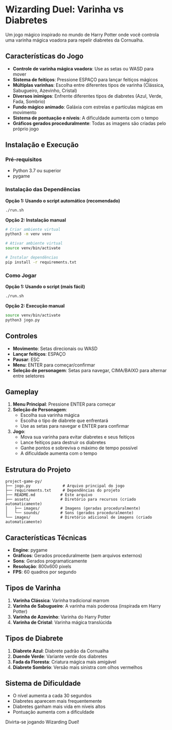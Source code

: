 # Wizarding Duel: Varinha vs Diabretes

Um jogo mágico inspirado no mundo de Harry Potter onde você controla uma varinha mágica voadora para repelir diabretes da Cornualha.

## Características do Jogo

- **Controle de varinha mágica voadora**: Use as setas ou WASD para mover
- **Sistema de feitiços**: Pressione ESPAÇO para lançar feitiços mágicos
- **Múltiplas varinhas**: Escolha entre diferentes tipos de varinha (Clássica, Sabugueiro, Azevinho, Cristal)
- **Diversos inimigos**: Enfrente diferentes tipos de diabretes (Azul, Verde, Fada, Sombrio)
- **Fundo mágico animado**: Galáxia com estrelas e partículas mágicas em movimento
- **Sistema de pontuação e níveis**: A dificuldade aumenta com o tempo
- **Gráficos gerados proceduralmente**: Todas as imagens são criadas pelo próprio jogo

## Instalação e Execução

### Pré-requisitos
- Python 3.7 ou superior
- pygame

### Instalação das Dependências

**Opção 1: Usando o script automático (recomendado)**
```bash
./run.sh
```

**Opção 2: Instalação manual**
```bash
# Criar ambiente virtual
python3 -m venv venv

# Ativar ambiente virtual
source venv/bin/activate

# Instalar dependências
pip install -r requirements.txt
```

### Como Jogar

**Opção 1: Usando o script (mais fácil)**
```bash
./run.sh
```

**Opção 2: Execução manual**
```bash
source venv/bin/activate
python3 jogo.py
```

## Controles

- **Movimento**: Setas direcionais ou WASD
- **Lançar feitiços**: ESPAÇO
- **Pausar**: ESC
- **Menu**: ENTER para começar/confirmar
- **Seleção de personagem**: Setas para navegar, CIMA/BAIXO para alternar entre seletores

## Gameplay

1. **Menu Principal**: Pressione ENTER para começar
2. **Seleção de Personagem**: 
   - Escolha sua varinha mágica
   - Escolha o tipo de diabrete que enfrentará
   - Use as setas para navegar e ENTER para confirmar
3. **Jogo**: 
   - Mova sua varinha para evitar diabretes e seus feitiços
   - Lance feitiços para destruir os diabretes
   - Ganhe pontos e sobreviva o máximo de tempo possível
   - A dificuldade aumenta com o tempo

## Estrutura do Projeto

```
project-game-py/
├── jogo.py              # Arquivo principal do jogo
├── requirements.txt     # Dependências do projeto
├── README.md           # Este arquivo
├── assets/             # Diretório para recursos (criado automaticamente)
│   ├── images/         # Imagens (geradas proceduralmente)
│   └── sounds/         # Sons (gerados proceduralmente)
└── images/             # Diretório adicional de imagens (criado automaticamente)
```

## Características Técnicas

- **Engine**: pygame
- **Gráficos**: Gerados proceduralmente (sem arquivos externos)
- **Sons**: Gerados programaticamente
- **Resolução**: 800x600 pixels
- **FPS**: 60 quadros por segundo

## Tipos de Varinha

1. **Varinha Clássica**: Varinha tradicional marrom
2. **Varinha de Sabugueiro**: A varinha mais poderosa (inspirada em Harry Potter)
3. **Varinha de Azevinho**: Varinha do Harry Potter
4. **Varinha de Cristal**: Varinha mágica translúcida

## Tipos de Diabrete

1. **Diabrete Azul**: Diabrete padrão da Cornualha
2. **Duende Verde**: Variante verde dos diabretes
3. **Fada da Floresta**: Criatura mágica mais amigável
4. **Diabrete Sombrio**: Versão mais sinistra com olhos vermelhos

## Sistema de Dificuldade

- O nível aumenta a cada 30 segundos
- Diabretes aparecem mais frequentemente
- Diabretes ganham mais vida em níveis altos
- Pontuação aumenta com a dificuldade

Divirta-se jogando Wizarding Duel!
